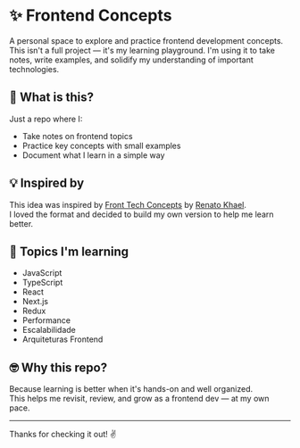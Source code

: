 # ✨ Frontend Concepts

A personal space to explore and practice frontend development concepts.  
This isn't a full project — it's my learning playground. I'm using it to take notes, write examples, and solidify my understanding of important technologies.

## 🌱 What is this?

Just a repo where I:

- Take notes on frontend topics
- Practice key concepts with small examples
- Document what I learn in a simple way

## 💡 Inspired by

This idea was inspired by [Front Tech Concepts](https://front-tech-concepts.vercel.app/) by [Renato Khael](https://github.com/renatokhael).  
I loved the format and decided to build my own version to help me learn better.

## 📘 Topics I'm learning

- JavaScript
- TypeScript
- React
- Next.js
- Redux
- Performance
- Escalabilidade
- Arquiteturas Frontend

## 🤓 Why this repo?

Because learning is better when it's hands-on and well organized.  
This helps me revisit, review, and grow as a frontend dev — at my own pace.

---

Thanks for checking it out! ✌️
